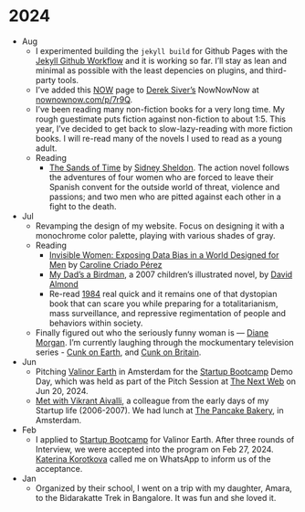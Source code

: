 # 2024

- Aug
	- I experimented building the `jekyll build` for Github Pages with the [Jekyll Github Workflow](https://jekyllrb.com/docs/continuous-integration/github-actions/) and it is working so far. I’ll stay as lean and minimal as possible with the least depencies on plugins, and third-party tools.
	- I’ve added this [NOW](http://localhost:4000/now/) page to [Derek Siver’s](https://sive.rs) NowNowNow at [nownownow.com/p/7r9Q](https://nownownow.com/p/7r9Q).
	- I’ve been reading many non-fiction books for a very long time. My rough guestimate puts fiction against non-fiction to about 1:5. This year, I’ve decided to get back to slow-lazy-reading with more fiction books. I will re-read many of the novels I used to read as a young adult.
	- Reading
		- [The Sands of Time](https://en.wikipedia.org/wiki/The_Sands_of_Time_%28Sheldon_novel%29) by [Sidney Sheldon](https://en.wikipedia.org/wiki/Sidney_Sheldon). The action novel follows the adventures of four women who are forced to leave their Spanish convent for the outside world of threat, violence and passions; and two men who are pitted against each other in a fight to the death.
- Jul
	- Revamping the design of my website. Focus on designing it with a monochrome color palette, playing with various shades of gray.
	- Reading
		- [Invisible Women: Exposing Data Bias in a World Designed for Men](https://en.wikipedia.org/wiki/Invisible_Women%3A_Exposing_Data_Bias_in_a_World_Designed_for_Men) by [Caroline Criado Pérez](https://en.wikipedia.org/wiki/Caroline_Criado_Perez)
		- [My Dad’s a Birdman](https://en.wikipedia.org/wiki/My_Dad%27s_a_Birdman), a 2007 children’s illustrated novel, by [David Almond](https://en.wikipedia.org/wiki/David_Almond)
		- Re-read [1984](/2024/1984/) real quick and it remains one of that dystopian book that can scare you while preparing for a totalitarianism, mass surveillance, and repressive regimentation of people and behaviors within society.
	- Finally figured out who the seriously funny woman is — [Diane Morgan](https://en.wikipedia.org/wiki/Diane_Morgan). I’m currently laughing through the mockumentary television series - [Cunk on Earth](https://en.wikipedia.org/wiki/Cunk_on_Earth), and [Cunk on Britain](https://en.wikipedia.org/wiki/Cunk_on_Britain).
- Jun
	- Pitching [Valinor Earth](https://valinor.earth/) in Amsterdam for the [Startup Bootcamp](https://www.startupbootcamp.org) Demo Day, which was held as part of the Pitch Session at [The Next Web](https://thenextweb.com) on Jun 20, 2024.
	- [Met with Vikrant Aivalli](https://x.com/brajeshwar/status/1811610910298972419), a colleague from the early days of my Startup life (2006-2007). We had lunch at [The Pancake Bakery](https://pancake.nl), in Amsterdam.
- Feb
	- I applied to [Startup Bootcamp](https://www.startupbootcamp.org) for Valinor Earth. After three rounds of Interview, we were accepted into the program on Feb 27, 2024. [Katerina Korotkova](https://www.linkedin.com/in/katerina-korotkova-b73a5b8/) called me on WhatsApp to inform us of the acceptance.
- Jan
	- Organized by their school, I went on a trip with my daughter, Amara, to the Bidarakatte Trek in Bangalore. It was fun and she loved it.